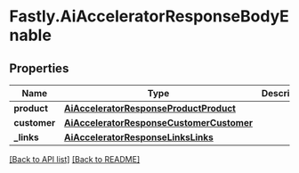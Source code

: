 # Fastly.AiAcceleratorResponseBodyEnable

## Properties

Name | Type | Description | Notes
------------ | ------------- | ------------- | -------------
**product** | [**AiAcceleratorResponseProductProduct**](AiAcceleratorResponseProductProduct.md) |  | [optional] 
**customer** | [**AiAcceleratorResponseCustomerCustomer**](AiAcceleratorResponseCustomerCustomer.md) |  | [optional] 
**_links** | [**AiAcceleratorResponseLinksLinks**](AiAcceleratorResponseLinksLinks.md) |  | [optional] 


[[Back to API list]](../../README.md#endpoints) [[Back to README]](../../README.md)
